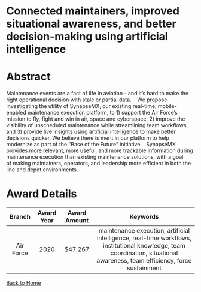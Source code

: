 
Connected maintainers, improved situational awareness, and better decision-making using artificial intelligence
===============================================================================================================

# Abstract


Maintenance events are a fact of life in aviation - and it’s hard to make the right operational decision with stale or partial data.    We propose investigating the utility of SynapseMX, our existing real-time, mobile-enabled maintenance execution platform, to 1) support the Air Force’s mission to fly, fight and win in air, space and cyberspace, 2) improve the visibility of unscheduled maintenance while streamlining team workflows, and 3) provide live insights using artificial intelligence to make better decisions quicker. We believe there is merit in our platform to help modernize as part of the “Base of the Future” initiative.   SynapseMX provides more relevant, more useful, and more trackable information during maintenance execution than existing maintenance solutions, with a goal of making maintainers, operators, and leadership more efficient in both the line and depot environments.  

# Award Details

|Branch|Award Year|Award Amount|Keywords|
| :---: | :---: | :---: | :---: |
|Air Force|2020|$47,267|maintenance execution, artificial intelligence, real-time workflows, institutional knowledge, team coordination, situational awareness, team efficiency, force sustainment|
  
  


[Back to Home](https://github.com/chrischow/dod_sbir_awards#1727)
